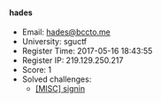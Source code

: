 #### hades  

* Email: hades@bccto.me  
* University: sguctf  
* Register Time: 2017-05-16 18:43:55  
* Register IP: 219.129.250.217  
* Score: 1  
* Solved challenges: 
  * [[MISC] signin](https://github.com/SniperOJ/Challenges/blob/master/web/signin.json)  
